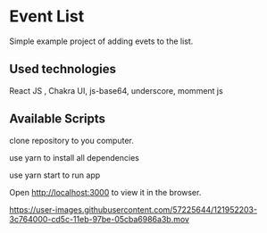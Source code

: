 # Event List

Simple example project of adding evets to the list. 

## Used technologies

React JS , Chakra UI, js-base64, underscore, momment js

## Available Scripts

clone repository to you computer.

use yarn to install all dependencies

use yarn start to run app

Open [http://localhost:3000](http://localhost:3000) to view it in the browser.





https://user-images.githubusercontent.com/57225644/121952203-3c764000-cd5c-11eb-97be-05cba6986a3b.mov



